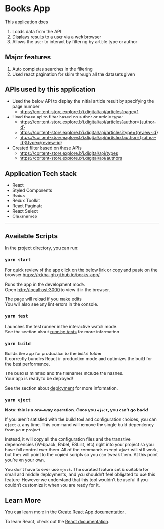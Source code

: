 # Books App
This application does

1. Loads data from the API
1. Displays results to a user via a web browser
1. Allows the user to interact by filtering by article type or author

## Major features

1. Auto completes searches in the filtering
1. Used react pagination for skim through all the datasets given

## APIs used by this application

* Used the below API to display the initial article result by specifying the page number
    * https://content-store.explore.bfi.digital/api/articles?page=1
* Used these api to filter based on author or article type:
    * https://content-store.explore.bfi.digital/api/articles?author={author-id}
    * https://content-store.explore.bfi.digital/api/articles?type={review-id}
    * https://content-store.explore.bfi.digital/api/articles?author={author-id}&type={review-id}
* Created filter based on these APIs
    * https://content-store.explore.bfi.digital/api/types
    * https://content-store.explore.bfi.digital/api/authors

## Application Tech stack
* React
* Styled Components
* Redux
* Redux Toolkit
* React Paginate
* React Select
* Classnames
---
## Available Scripts

In the project directory, you can run:

### `yarn start`

For quick review of the app click on the below link or copy and paste on the browser
https://rekha-gh.github.io/books-app/

Runs the app in the development mode.<br />
Open [http://localhost:3000](http://localhost:3000) to view it in the browser.

The page will reload if you make edits.<br />
You will also see any lint errors in the console.

### `yarn test`

Launches the test runner in the interactive watch mode.<br />
See the section about [running tests](https://facebook.github.io/create-react-app/docs/running-tests) for more information.

### `yarn build`

Builds the app for production to the `build` folder.<br />
It correctly bundles React in production mode and optimizes the build for the best performance.

The build is minified and the filenames include the hashes.<br />
Your app is ready to be deployed!

See the section about [deployment](https://facebook.github.io/create-react-app/docs/deployment) for more information.

### `yarn eject`

**Note: this is a one-way operation. Once you `eject`, you can’t go back!**

If you aren’t satisfied with the build tool and configuration choices, you can `eject` at any time. This command will remove the single build dependency from your project.

Instead, it will copy all the configuration files and the transitive dependencies (Webpack, Babel, ESLint, etc) right into your project so you have full control over them. All of the commands except `eject` will still work, but they will point to the copied scripts so you can tweak them. At this point you’re on your own.

You don’t have to ever use `eject`. The curated feature set is suitable for small and middle deployments, and you shouldn’t feel obligated to use this feature. However we understand that this tool wouldn’t be useful if you couldn’t customize it when you are ready for it.

## Learn More

You can learn more in the [Create React App documentation](https://facebook.github.io/create-react-app/docs/getting-started).

To learn React, check out the [React documentation](https://reactjs.org/).
